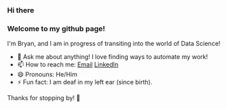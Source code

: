 ### Hi there

### Welcome to my github page!

I'm Bryan, and I am in progress of transiting into the world of Data Science!

- 💬 Ask me about anything! I love finding ways to automate my work!
- 📫 How to reach me: [Email](bryan.gohyc@gmail.com) [LinkedIn](https://www.linkedin.com/in/bryangohyc/)
- 😄 Pronouns: He/Him
- ⚡ Fun fact: I am deaf in my left ear (since birth).


Thanks for stopping by! 👋
